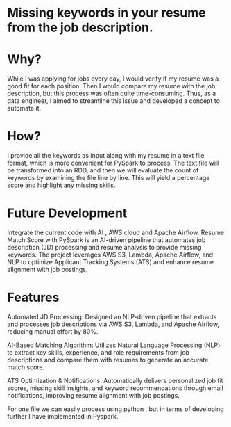 # Missing keywords in your resume from the job description. 
# Why?
While I was applying for jobs every day, I would verify if my resume was a good fit for each position. Then I would compare my resume with the job description, but this process was often quite time-consuming. Thus, as a data engineer, I aimed to streamline this issue and developed a concept to automate it.

# How?
I provide all the keywords as input along with my resume in a text file format, which is more convenient for PySpark to process. The text file will be transformed into an RDD, and then we will evaluate the count of keywords by examining the file line by line. This will yield a percentage score and highlight any missing skills.

# Future Development

Integrate the current code with AI , AWS cloud and Apache Airflow.
Resume Match Score with PySpark is an AI-driven pipeline that automates job description (JD) processing and resume analysis to provide missing keywords. The project leverages AWS S3, Lambda, Apache Airflow, and NLP to optimize Applicant Tracking Systems (ATS) and enhance resume alignment with job postings.

# Features

Automated JD Processing: Designed an NLP-driven pipeline that extracts and processes job descriptions via AWS S3, Lambda, and Apache Airflow, reducing manual effort by 80%.

AI-Based Matching Algorithm: Utilizes Natural Language Processing (NLP) to extract key skills, experience, and role requirements from job descriptions and compare them with resumes to generate an accurate match score.

ATS Optimization & Notifications: Automatically delivers personalized job fit scores, missing skill insights, and keyword recommendations through email notifications, improving resume alignment with job postings.


 For one file we can easily process using python , but in terms of developing further I have implemented in Pyspark.
